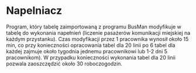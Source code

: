 # Napelniacz
Program, który tabelę zaimportowaną z programu BusMan modyfikuje w tabelę do wykonania napełnień (liczenie pasażerów komunikacji miejskiej na każdym przystanku). Czas modyfikacji przez 1 pracownika wynosił około 15 min, co przy konieczności opracowania tabel dla 20 linii po 6 tabel dla każdej zajmuje około tygodnia jednemu pracownikowi lub 1-2 dni 5 pracownikom). W przypadku konieczności wykonania tabel dla 20 linii pozwala zaoszczędzić około  30 roboczogodzin.
